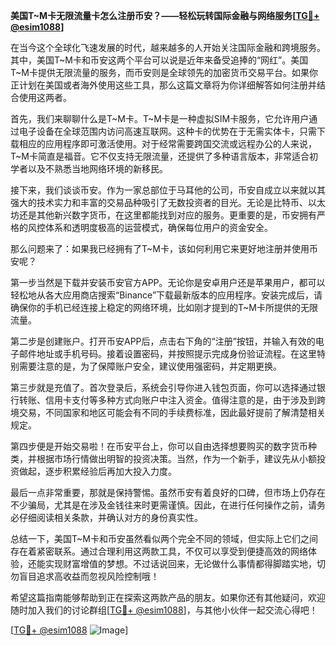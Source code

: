 **美国T~M卡无限流量卡怎么注册币安？——轻松玩转国际金融与网络服务[[TG💪+ @esim1088](https://t.me/s/esim1088)]**

在当今这个全球化飞速发展的时代，越来越多的人开始关注国际金融和跨境服务。其中，美国T~M卡和币安这两个平台可以说是近年来备受追捧的“网红”。美国T~M卡提供无限流量的服务，而币安则是全球领先的加密货币交易平台。如果你正计划在美国或者海外使用这些工具，那么这篇文章将为你详细解答如何注册并结合使用这两者。

首先，我们来聊聊什么是T~M卡。T~M卡是一种虚拟SIM卡服务，它允许用户通过电子设备在全球范围内访问高速互联网。这种卡的优势在于无需实体卡，只需下载相应的应用程序即可激活使用。对于经常需要跨国交流或远程办公的人来说，T~M卡简直是福音。它不仅支持无限流量，还提供了多种语言版本，非常适合初学者以及不熟悉当地网络环境的新移民。

接下来，我们谈谈币安。作为一家总部位于马耳他的公司，币安自成立以来就以其强大的技术实力和丰富的交易品种吸引了无数投资者的目光。无论是比特币、以太坊还是其他新兴数字货币，在这里都能找到对应的服务。更重要的是，币安拥有严格的风控体系和透明度极高的运营模式，确保每位用户的资金安全。

那么问题来了：如果我已经拥有了T~M卡，该如何利用它来更好地注册并使用币安呢？

第一步当然是下载并安装币安官方APP。无论你是安卓用户还是苹果用户，都可以轻松地从各大应用商店搜索“Binance”下载最新版本的应用程序。安装完成后，请确保你的手机已经连接上稳定的网络环境，比如刚才提到的T~M卡所提供的无限流量。

第二步是创建账户。打开币安APP后，点击右下角的“注册”按钮，并输入有效的电子邮件地址或手机号码。接着设置密码，并按照提示完成身份验证流程。在这里特别需要注意的是，为了保障账户安全，建议使用强密码，并定期更换。

第三步就是充值了。首次登录后，系统会引导你进入钱包页面，你可以选择通过银行转账、信用卡支付等多种方式向账户中注入资金。值得注意的是，由于涉及到跨境交易，不同国家和地区可能会有不同的手续费标准，因此最好提前了解清楚相关规定。

第四步便是开始交易啦！在币安平台上，你可以自由选择想要购买的数字货币种类，并根据市场行情做出明智的投资决策。当然，作为一个新手，建议先从小额投资做起，逐步积累经验后再加大投入力度。

最后一点非常重要，那就是保持警惕。虽然币安有着良好的口碑，但市场上仍存在不少骗局，尤其是在涉及金钱往来时更需谨慎。因此，在进行任何操作之前，请务必仔细阅读相关条款，并确认对方的身份真实性。

总结一下，美国T~M卡和币安虽然看似两个完全不同的领域，但实际上它们之间存在着紧密联系。通过合理利用这两款工具，不仅可以享受到便捷高效的网络体验，还能实现财富增值的梦想。不过话说回来，无论做什么事情都得脚踏实地，切勿盲目追求高收益而忽视风险控制哦！

希望这篇指南能够帮助到正在探索这两款产品的朋友。如果你还有其他疑问，欢迎随时加入我们的讨论群组[[TG💪+ @esim1088](https://t.me/s/esim1088)]，与其他小伙伴一起交流心得吧！

[[TG💪+ @esim1088](https://t.me/s/esim1088) ![Image](https://i.postimg.cc/4NQfJmqS/Snipaste-2025-05-13-00-14-12.png)]